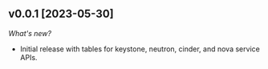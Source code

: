 ## v0.0.1 [2023-05-30]

_What's new?_

- Initial release with tables for keystone, neutron, cinder, and nova service APIs.
